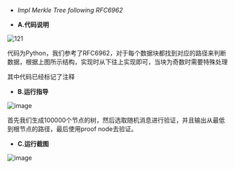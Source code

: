 - *Impl Merkle Tree following RFC6962*


- **A.代码说明**



![121](https://user-images.githubusercontent.com/105535337/181878030-7446a920-5062-4dd2-a5e5-94e03fdefcaa.png)


代码为Python，我们参考了RFC6962，对于每个数据块都找到对应的路径来判断数据，根据上图所示结构，实现时从下往上实现即可，当块为奇数时需要特殊处理

其中代码已经标记了注释


- **B.运行指导**


![image](https://user-images.githubusercontent.com/105535337/181878162-9abb2a88-537a-42f0-be22-d759eb1528d5.png)


首先我们生成100000个节点的树，然后选取随机消息进行验证，并且输出从最低到根节点的路径，最后使用proof node去验证。


- **C.运行截图**


![image](https://user-images.githubusercontent.com/105535337/181878210-cfe98178-d488-4f6d-ae31-fb8196882f65.png)
